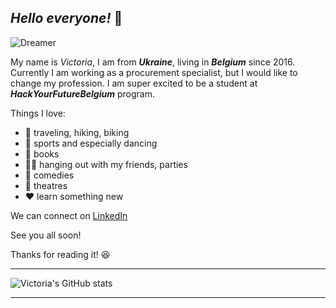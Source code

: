## *Hello everyone!* :dizzy:

![Dreamer](file:///Users/victoriayermakova/Downloads/556598_3659840623544_1090715555_n.png)

My name is *Victoria*, I am from **_Ukraine_**, living in **_Belgium_** since 2016.
Currently I am working as a procurement specialist, but I would like to change my profession. I am super excited to be a student at **_HackYourFutureBelgium_** program.

Things I love:
* :muscle: traveling, hiking, biking 
* :dancer: sports and especially dancing
* :book: books
* :ok_woman: hanging out with my friends, parties
* :ghost: comedies
* :tada: theatres
* :heart: learn something new

We can connect on [LinkedIn](https://www.linkedin.com/)

See you all soon!

Thanks for reading it! :laughing:

---
![Victoria's GitHub stats](https://github-readme-stats.vercel.app/api?username=victoriayerm&show_icons=true&theme=vue-dark)


---
